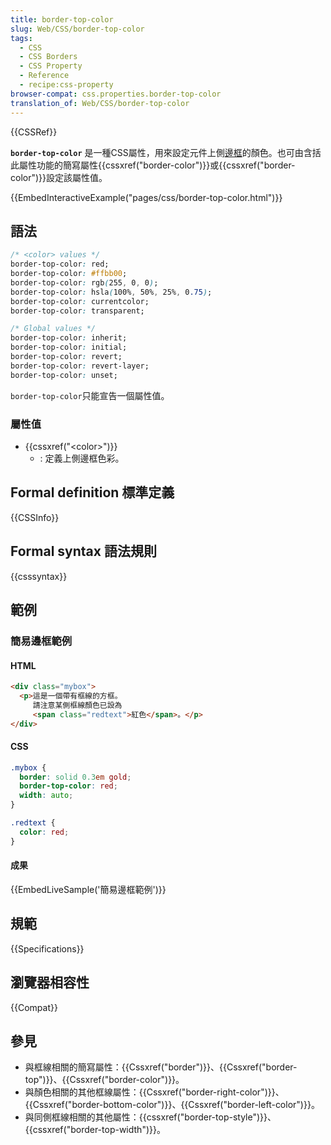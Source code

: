 ```yaml
---
title: border-top-color
slug: Web/CSS/border-top-color
tags:
  - CSS
  - CSS Borders
  - CSS Property
  - Reference
  - recipe:css-property
browser-compat: css.properties.border-top-color
translation_of: Web/CSS/border-top-color
---
```

{{CSSRef}}

**`border-top-color`** 是一種CSS屬性，用來設定元件上側[邊框](/zh-TW/docs/Web/CSS/border)的顏色。也可由含括此屬性功能的簡寫屬性{{cssxref("border-color")}}或{{cssxref("border-color")}}設定該屬性值。

{{EmbedInteractiveExample("pages/css/border-top-color.html")}}

## 語法

```css
/* <color> values */
border-top-color: red;
border-top-color: #ffbb00;
border-top-color: rgb(255, 0, 0);
border-top-color: hsla(100%, 50%, 25%, 0.75);
border-top-color: currentcolor;
border-top-color: transparent;

/* Global values */
border-top-color: inherit;
border-top-color: initial;
border-top-color: revert;
border-top-color: revert-layer;
border-top-color: unset;
```

`border-top-color`只能宣告一個屬性值。

### 屬性值

- {{cssxref("&lt;color&gt;")}}
  - : 定義上側邊框色彩。

## Formal definition 標準定義

{{CSSInfo}}

## Formal syntax 語法規則

{{csssyntax}}

## 範例

### 簡易邊框範例

#### HTML

```html
<div class="mybox">
  <p>這是一個帶有框線的方框。
     請注意某側框線顏色已設為
     <span class="redtext">紅色</span>。</p>
</div>
```

#### CSS

```css
.mybox {
  border: solid 0.3em gold;
  border-top-color: red;
  width: auto;
}

.redtext {
  color: red;
}
```

#### 成果

{{EmbedLiveSample('簡易邊框範例')}}

## 規範

{{Specifications}}

## 瀏覽器相容性

{{Compat}}

## 參見

- 與框線相關的簡寫屬性：{{Cssxref("border")}}、{{Cssxref("border-top")}}、{{Cssxref("border-color")}}。
- 與顏色相關的其他框線屬性：{{Cssxref("border-right-color")}}、{{Cssxref("border-bottom-color")}}、{{Cssxref("border-left-color")}}。
- 與同側框線相關的其他屬性：{{cssxref("border-top-style")}}、{{cssxref("border-top-width")}}。
